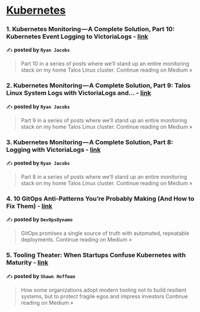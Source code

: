 
<h1><a href=https://medium.com/tag/kubernetes/recommended target="_blank" rel="noopener noreferrer">Kubernetes</a></h1>
<h3>1. Kubernetes Monitoring — A Complete Solution, Part 10: Kubernetes Event Logging to VictoriaLogs - <a href="https://medium.com/@ryanjjacobs/kubernetes-monitoring-a-complete-solution-part-10-kubernetes-event-logging-to-victorialogs-2ddc086d7859?source=rss------kubernetes-5" target="_blank" rel="noopener noreferrer">link</a></h3>

✍️ **posted by `Ryan Jacobs`**

<blockquote>Part 10 in a series of posts where we’ll stand up an entire monitoring stack on my home Talos Linux cluster.
Continue reading on Medium »</blockquote>

<h3>2. Kubernetes Monitoring — A Complete Solution, Part 9: Talos Linux System Logs with VictoriaLogs and… - <a href="https://medium.com/@ryanjjacobs/kubernetes-monitoring-a-complete-solution-part-9-talos-linux-system-logs-with-victorialogs-and-65c1f1e44a23?source=rss------kubernetes-5" target="_blank" rel="noopener noreferrer">link</a></h3>

✍️ **posted by `Ryan Jacobs`**

<blockquote>Part 9 in a series of posts where we’ll stand up an entire monitoring stack on my home Talos Linux cluster.
Continue reading on Medium »</blockquote>

<h3>3. Kubernetes Monitoring — A Complete Solution, Part 8: Logging with VictoriaLogs - <a href="https://medium.com/@ryanjjacobs/kubernetes-monitoring-a-complete-solution-part-8-logging-with-victorialogs-f17c44461034?source=rss------kubernetes-5" target="_blank" rel="noopener noreferrer">link</a></h3>

✍️ **posted by `Ryan Jacobs`**

<blockquote>Part 8 in a series of posts where we’ll stand up an entire monitoring stack on my home Talos Linux cluster.
Continue reading on Medium »</blockquote>

<h3>4. 10 GitOps Anti-Patterns You’re Probably Making (And How to Fix Them) - <a href="https://medium.com/@DynamoDevOps/10-gitops-anti-patterns-youre-probably-making-and-how-to-fix-them-e511b947dd4c?source=rss------kubernetes-5" target="_blank" rel="noopener noreferrer">link</a></h3>

✍️ **posted by `DevOpsDynamo`**

<blockquote>GitOps promises a single source of truth with automated, repeatable deployments.
Continue reading on Medium »</blockquote>

<h3>5. Tooling Theater: When Startups Confuse Kubernetes with Maturity - <a href="https://shawnkhoffman.medium.com/tooling-theater-when-startups-confuse-kubernetes-with-maturity-25ce05236a7f?source=rss------kubernetes-5" target="_blank" rel="noopener noreferrer">link</a></h3>

✍️ **posted by `Shawn Hoffman`**

<blockquote>How some organizations adopt modern tooling not to build resilient systems, but to protect fragile egos and impress investors
Continue reading on Medium »</blockquote>

